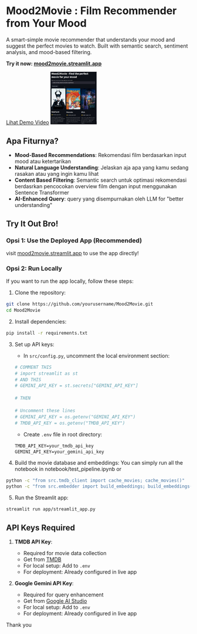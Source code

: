 # Mood2Movie : Film Recommender from Your Mood

A smart-simple movie recommender that understands your mood and suggest the perfect movies to watch. Built with semantic search, sentiment analysis, and mood-based filtering.

**Try it now: [mood2movie.streamlit.app](https://mood2movie.streamlit.app/)**

[Lihat Demo Video](https://github.com/haipradana/Mood2Movie/blob/main/demo.mp4)
<a href="https://youtu.be/_Q6pRmcKGks" target="_blank">
  <img src="https://github.com/haipradana/Mood2Movie/blob/main/screenshot.png?raw=true" width="25%">
</a>
## Apa Fiturnya?

- **Mood-Based Recommendations**: Rekomendasi film berdasarkan input mood atau ketertarikan
- **Natural Language Understanding**: Jelaskan aja apa yang kamu sedang rasakan atau yang ingin kamu lihat
- **Content Based Filtering**: Semantic search untuk optimasi rekomendasi berdasrkan pencocokan overview film dengan input menggunakan Sentence Transformer
- **AI-Enhanced Query**: query yang disempurnakan oleh LLM for "better understanding"

## Try It Out Bro!

### Opsi 1: Use the Deployed App (Recommended)

visit [mood2movie.streamlit.app](https://mood2movie.streamlit.app/) to use the app directly!

### Opsi 2: Run Locally

If you want to run the app locally, follow these steps:

1. Clone the repository:

```bash
git clone https://github.com/yourusername/Mood2Movie.git
cd Mood2Movie
```

2. Install dependencies:

```bash
pip install -r requirements.txt
```

3. Set up API keys:

   - In `src/config.py`, uncomment the local environment section:

   ```python
   # COMMENT THIS
   # import streamlit as st
   # AND THIS
   # GEMINI_API_KEY = st.secrets["GEMINI_API_KEY"]

   # THEN

   # Uncomment these lines
   # GEMINI_API_KEY = os.getenv("GEMINI_API_KEY")
   # TMDB_API_KEY = os.getenv("TMDB_API_KEY")
   ```

   - Create `.env` file in root directory:

   ```env
   TMDB_API_KEY=your_tmdb_api_key
   GEMINI_API_KEY=your_gemini_api_key
   ```

4. Build the movie database and embeddings:
   You can simply run all the notebook in notebook/test_pipeline.ipynb or

```bash
python -c "from src.tmdb_client import cache_movies; cache_movies()"
python -c "from src.embedder import build_embeddings; build_embeddings()"
```

5. Run the Streamlit app:

```bash
streamlit run app/streamlit_app.py
```

## API Keys Required

1. **TMDB API Key**:

   - Required for movie data collection
   - Get from [TMDB](https://www.themoviedb.org/)
   - For local setup: Add to `.env`
   - For deployment: Already configured in live app

2. **Google Gemini API Key**:
   - Required for query enhancement
   - Get from [Google AI Studio](https://makersuite.google.com/)
   - For local setup: Add to `.env`
   - For deployment: Already configured in live app

Thank you
